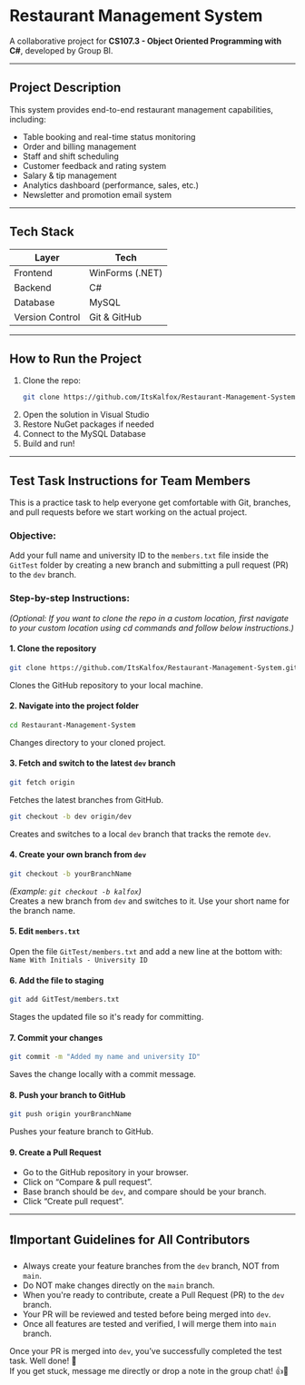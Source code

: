 # Restaurant Management System

A collaborative project for **CS107.3 - Object Oriented Programming with C#**, developed by Group BI.

---

## Project Description

This system provides end-to-end restaurant management capabilities, including:

- Table booking and real-time status monitoring
- Order and billing management
- Staff and shift scheduling
- Customer feedback and rating system
- Salary & tip management
- Analytics dashboard (performance, sales, etc.)
- Newsletter and promotion email system

---

## Tech Stack

| Layer | Tech |
|-------|------|
| Frontend | WinForms (.NET) |
| Backend | C# |
| Database | MySQL |
| Version Control | Git & GitHub |

---

## How to Run the Project

1. Clone the repo:
   ```bash
   git clone https://github.com/ItsKalfox/Restaurant-Management-System.git
   ```
2. Open the solution in Visual Studio
3. Restore NuGet packages if needed
4. Connect to the MySQL Database
5. Build and run!

---

## Test Task Instructions for Team Members

This is a practice task to help everyone get comfortable with Git, branches, and pull requests before we start working on the actual project.

### Objective:
Add your full name and university ID to the `members.txt` file inside the `GitTest` folder by creating a new branch and submitting a pull request (PR) to the `dev` branch.

### Step-by-step Instructions:

*(Optional: If you want to clone the repo in a custom location, first navigate to your custom location using cd commands and follow below instructions.)*
#### 1. Clone the repository  
```bash
git clone https://github.com/ItsKalfox/Restaurant-Management-System.git
```  
Clones the GitHub repository to your local machine.

#### 2. Navigate into the project folder  
```bash
cd Restaurant-Management-System
```  
Changes directory to your cloned project.

#### 3. Fetch and switch to the latest `dev` branch  
```bash
git fetch origin
```  
Fetches the latest branches from GitHub.  
```bash
git checkout -b dev origin/dev
```  
Creates and switches to a local `dev` branch that tracks the remote `dev`.

#### 4. Create your own branch from `dev`  
```bash
git checkout -b yourBranchName
```  
*(Example: `git checkout -b kalfox`)*  
Creates a new branch from `dev` and switches to it. Use your short name for the branch name.

#### 5. Edit `members.txt`  
Open the file `GitTest/members.txt` and add a new line at the bottom with:  
`Name With Initials - University ID`

#### 6. Add the file to staging  
```bash
git add GitTest/members.txt
```
Stages the updated file so it's ready for committing.

#### 7. Commit your changes  
```bash
git commit -m "Added my name and university ID"
```  
Saves the change locally with a commit message.

#### 8. Push your branch to GitHub  
```bash
git push origin yourBranchName
```  
Pushes your feature branch to GitHub.

#### 9. Create a Pull Request  
- Go to the GitHub repository in your browser.  
- Click on “Compare & pull request”.  
- Base branch should be `dev`, and compare should be your branch.  
- Click “Create pull request”.

---

## ❗Important Guidelines for All Contributors  
- Always create your feature branches from the `dev` branch, NOT from `main`.
- Do NOT make changes directly on the `main` branch.
- When you're ready to contribute, create a Pull Request (PR) to the `dev` branch.
- Your PR will be reviewed and tested before being merged into `dev`.
- Once all features are tested and verified, I will merge them into `main` branch.

Once your PR is merged into `dev`, you’ve successfully completed the test task. Well done! 🎉  
If you get stuck, message me directly or drop a note in the group chat! 👍🦊